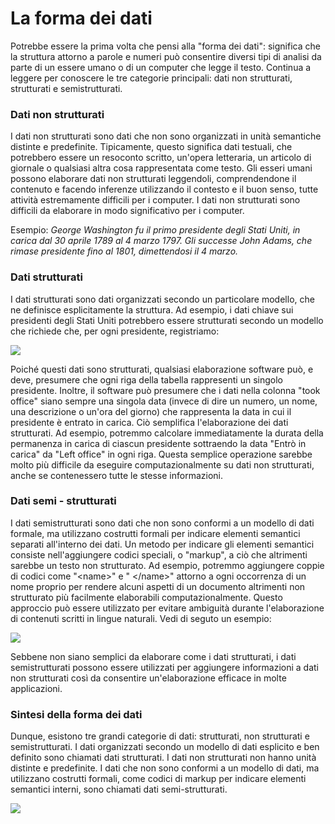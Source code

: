 # La forma dei dati

Potrebbe essere la prima volta che pensi alla "forma dei dati": significa che la struttura attorno a parole e numeri può consentire diversi tipi di analisi da parte di un essere umano o di un computer che legge il testo. Continua a leggere per conoscere le tre categorie principali: dati non strutturati, strutturati e semistrutturati.

### Dati non strutturati

I dati non strutturati sono dati che non sono organizzati in unità semantiche distinte e predefinite. Tipicamente, questo significa dati testuali, che potrebbero essere un resoconto scritto, un'opera letteraria, un articolo di giornale o qualsiasi altra cosa rappresentata come testo. Gli esseri umani possono elaborare dati non strutturati leggendoli, comprendendone il contenuto e facendo inferenze utilizzando il contesto e il buon senso, tutte attività estremamente difficili per i computer. I dati non strutturati sono difficili da elaborare in modo significativo per i computer.&#x20;

Esempio: _George Washington fu il primo presidente degli Stati Uniti, in carica dal 30 aprile 1789 al 4 marzo 1797. Gli successe John Adams, che rimase presidente fino al 1801, dimettendosi il 4 marzo._

### Dati strutturati

I dati strutturati sono dati organizzati secondo un particolare modello, che ne definisce esplicitamente la struttura. Ad esempio, i dati chiave sui presidenti degli Stati Uniti potrebbero essere strutturati secondo un modello che richiede che, per ogni presidente, registriamo:

![](../.gitbook/assets/screenshot-learning.edx.org-2022.03.20-20\_58\_14.png)

Poiché questi dati sono strutturati, qualsiasi elaborazione software può, e deve, presumere che ogni riga della tabella rappresenti un singolo presidente. Inoltre, il software può presumere che i dati nella colonna "took office" siano sempre una singola data (invece di dire un numero, un nome, una descrizione o un'ora del giorno) che rappresenta la data in cui il presidente è entrato in carica. Ciò semplifica l'elaborazione dei dati strutturati. Ad esempio, potremmo calcolare immediatamente la durata della permanenza in carica di ciascun presidente sottraendo la data "Entrò in carica" da "Left office" in ogni riga. Questa semplice operazione sarebbe molto più difficile da eseguire computazionalmente su dati non strutturati, anche se contenessero tutte le stesse informazioni.

### Dati semi - strutturati

I dati semistrutturati sono dati che non sono conformi a un modello di dati formale, ma utilizzano costrutti formali per indicare elementi semantici separati all'interno dei dati. Un metodo per indicare gli elementi semantici consiste nell'aggiungere codici speciali, o "markup", a ciò che altrimenti sarebbe un testo non strutturato. Ad esempio, potremmo aggiungere coppie di codici come "\<name>" e " \</name>" attorno a ogni occorrenza di un nome proprio per rendere alcuni aspetti di un documento altrimenti non strutturato più facilmente elaborabili computazionalmente. Questo approccio può essere utilizzato per evitare ambiguità durante l'elaborazione di contenuti scritti in lingue naturali. Vedi di seguto un esempio:

![](../.gitbook/assets/screenshot-learning.edx.org-2022.03.20-21\_04\_20.png)

Sebbene non siano semplici da elaborare come i dati strutturati, i dati semistrutturati possono essere utilizzati per aggiungere informazioni a dati non strutturati così da consentire un'elaborazione efficace in molte applicazioni.

### Sintesi della forma dei dati

Dunque, esistono tre grandi categorie di dati: strutturati, non strutturati e semistrutturati. I dati organizzati secondo un modello di dati esplicito e ben definito sono chiamati dati strutturati. I dati non strutturati non hanno unità distinte e predefinite. I dati che non sono conformi a un modello di dati, ma utilizzano costrutti formali, come codici di markup per indicare elementi semantici interni, sono chiamati dati semi-strutturati.

![](https://lh3.googleusercontent.com/7zzPFf\_pMWPIf000mK0iy-HzrbIgT4o-ndEkyV9aj\_Zg7YJUE4K6snlgw5sF1IfzP-tvx2Jl4S2s5Ze\_1UmWX8OrP-zT0v4Keh3NK1KQjwTw2Gf3au6PSyLNfkGERzEO23\_VVMqd)









